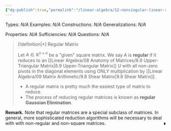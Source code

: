 ```yaml
---
{"dg-publish":true,"permalink":"/linear-algebra/12-nonsingular-linear-systems/12-3-regular-matrix/","tags":["Type/Definition","Topic/Linear_Algebra","coldwar"]}
---
```


Types: *N/A*
Examples: *N/A*
Constructions: *N/A*
Generalizations: *N/A*

Properties: *N/A*
Sufficiencies: *N/A*
Questions: *N/A*

> [!definition|*] Regular Matrix
> 
> Let $A \in \mathbb{R}^{n \times n}$ be a "given" square matrix. We say $A$ is **regular** if it reduces to an [[Linear Algebra/08 Anatomy of Matrices/8.9 Upper-Triangular Matrix\|8.9 Upper-Triangular Matrix]] $U$ with all non-zero pivots in the diagonal elements using ONLY multiplication by [[Linear Algebra/09 Matrix Arithmetic/9.8 Shear Matrix\|9.8 Shear Matrix]].
> - A regular matrix is pretty much the easiest type of matrix to reduce.
> - The process of reducing regular matrices is known as **regular Gaussian Elimination**.

**Remark.** Note that regular matrices are a special subclass of matrices. In general, more sophisticated reduction algorithms will be necessary to deal with with non-regular and non-square matrices. 
 <span style='float:right;'>$\blacklozenge$</span>